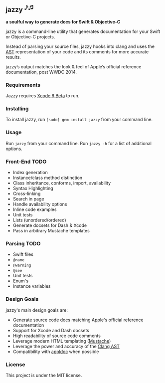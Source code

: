 ## jazzy <sup>♪♫</sup>
**a soulful way to generate docs for Swift & Objective-C**

jazzy is a command-line utility that generates documentation for your Swift or Objective-C projects.

Instead of parsing your source files, jazzy hooks into clang and uses the [AST][ast] representation of your code and its comments for more accurate results.

jazzy’s output matches the look & feel of Apple’s official reference documentation, post WWDC 2014.

### Requirements

Jazzy requires [Xcode 6 Beta](https://developer.apple.com/xcode/) to run.

### Installing

To install jazzy, run `[sudo] gem install jazzy` from your command line.

### Usage

Run `jazzy` from your command line. Run `jazzy -h` for a list of additional options.

### Front-End TODO

- Index generation
- Instance/class method distinction
- Class inheritance, conforms, import, availability
- Syntax Highlighting
- Cross-linking
- Search in page
- Handle availability options
- Inline code examples
- Unit tests
- Lists (unordered/ordered)
- Generate docsets for Dash & Xcode
- Pass in arbitrary Mustache templates

### Parsing TODO

- Swift files
- `@name`
- `@warning`
- `@see`
- Unit tests
- Enum's
- Instance variables

### Design Goals

jazzy's main design goals are:

- Generate source code docs matching Apple's official reference documentation
- Support for Xcode and Dash docsets
- High readability of source code comments
- Leverage modern HTML templating ([Mustache](http://mustache.github.io))
- Leverage the power and accuracy of the [Clang AST][ast]
- Compatibility with [appldoc](https://github.com/tomaz/appledoc) when possible

### License

This project is under the MIT license.

[ast]: http://clang.llvm.org/docs/IntroductionToTheClangAST.html  "Introduction To The Clang AST"
